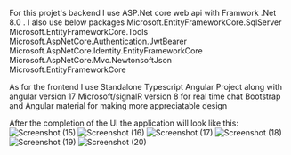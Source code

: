 For this projet's backend I use ASP.Net core web api with Framwork .Net 8.0 . I also use below packages
Microsoft.EntityFrameworkCore.SqlServer
Microsoft.EntityFrameworkCore.Tools
Microsoft.AspNetCore.Authentication.JwtBearer
Microsoft.AspNetCore.Identity.EntityFrameworkCore
Microsoft.AspNetCore.Mvc.NewtonsoftJson
Microsoft.EntityFrameworkCore

As for the frontend I use Standalone Typescript Angular Project along  with angular version 17
Microsoft/signalR version 8 for real time chat
Bootstrap and Angular material for making more appreciatable design

After the completion of the UI the application will look like this:
![Screenshot (15)](https://github.com/user-attachments/assets/280d102b-ca0c-4d9c-814e-74fca87d197a)
![Screenshot (16)](https://github.com/user-attachments/assets/58e86484-cc9a-4fc7-a11d-8df4883b6111)
![Screenshot (17)](https://github.com/user-attachments/assets/706565bb-2f62-491d-a30d-0c5c38598d35)
![Screenshot (18)](https://github.com/user-attachments/assets/e2d01a29-6c73-415b-aa34-15017cdf06bd)
![Screenshot (19)](https://github.com/user-attachments/assets/12f55575-1b66-4953-9f7c-40892676c90f)
![Screenshot (20)](https://github.com/user-attachments/assets/9a91333f-21a0-4d07-b0fb-26f8ee72968c)
